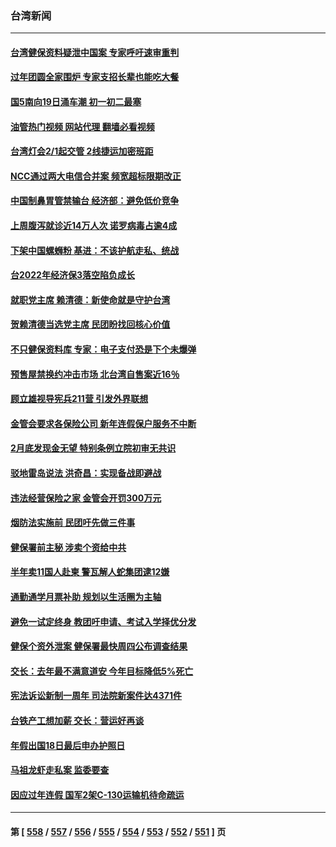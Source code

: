 ### 台湾新闻
---
#### [台湾健保资料疑泄中国案 专家呼吁速审重判](../../pages/ncid1349361/n13909713.md?01190845) 
#### [过年团圆全家围炉 专家支招长辈也能吃大餐](../../pages/ncid1349361/n13910215.md?01190845) 
#### [国5南向19日涌车潮 初一初二最塞](../../pages/ncid1349361/n13910168.md?01190845) 
#### [油管热门视频 网站代理 翻墙必看视频](http://138.2.39.72:81/youtube.html?epic-marker?01190845)
#### [台湾灯会2/1起交管 2线捷运加密班距](../../pages/ncid1349361/n13910171.md?01190845) 
#### [NCC通过两大电信合并案 频宽超标限期改正](../../pages/ncid1349361/n13910167.md?01190845) 
#### [中国制鼻胃管禁输台 经济部：避免低价竞争](../../pages/ncid1349361/n13910163.md?01190845) 
#### [上周腹泻就诊近14万人次 诺罗病毒占逾4成](../../pages/ncid1349361/n13910175.md?01190845) 
#### [下架中国螺蛳粉 基进：不该护航走私、统战](../../pages/ncid1349361/n13910127.md?01190845) 
#### [台2022年经济保3落空陷负成长](../../pages/ncid1349361/n13910121.md?01190845) 
#### [就职党主席 赖清德：新使命就是守护台湾](../../pages/ncid1349361/n13910130.md?01190845) 
#### [贺赖清德当选党主席 民团盼找回核心价值](../../pages/ncid1349361/n13910135.md?01190845) 
#### [不只健保资料库 专家：电子支付恐是下个未爆弹](../../pages/ncid1349361/n13910102.md?01190845) 
#### [预售屋禁换约冲击市场 北台湾自售案近16％](../../pages/ncid1349361/n13910104.md?01190845) 
#### [顾立雄视导宪兵211营 引发外界联想](../../pages/ncid1349361/n13910107.md?01190845) 
#### [金管会要求各保险公司 新年连假保户服务不中断](../../pages/ncid1349361/n13910108.md?01190845) 
#### [2月底发现金无望 特别条例立院初审无共识](../../pages/ncid1349361/n13910109.md?01190845) 
#### [驳地雷岛说法 洪奇昌：实现备战即避战](../../pages/ncid1349361/n13910099.md?01190845) 
#### [违法经营保险之家 金管会开罚300万元](../../pages/ncid1349361/n13910112.md?01190845) 
#### [烟防法实施前 民团吁先做三件事](../../pages/ncid1349361/n13910064.md?01190845) 
#### [健保署前主秘 涉卖个资给中共](../../pages/ncid1349361/n13909300.md?01190845) 
#### [半年卖11国人赴柬 警瓦解人蛇集团逮12嫌](../../pages/ncid1349361/n13909305.md?01190845) 
#### [通勤通学月票补助 规划以生活圈为主轴](../../pages/ncid1349361/n13909307.md?01190845) 
#### [避免一试定终身 教团吁申请、考试入学择优分发](../../pages/ncid1349361/n13909313.md?01190845) 
#### [健保个资外泄案 健保署最快周四公布调查结果](../../pages/ncid1349361/n13909319.md?01190845) 
#### [交长：去年最不满意道安 今年目标降低5%死亡](../../pages/ncid1349361/n13909321.md?01190845) 
#### [宪法诉讼新制一周年 司法院新案件达4371件](../../pages/ncid1349361/n13909323.md?01190845) 
#### [台铁产工想加薪 交长：营运好再谈](../../pages/ncid1349361/n13909324.md?01190845) 
#### [年假出国18日最后申办护照日](../../pages/ncid1349361/n13909252.md?01190845) 
#### [马祖龙虾走私案 监委要查](../../pages/ncid1349361/n13909257.md?01190845) 
#### [因应过年连假 国军2架C-130运输机待命疏运](../../pages/ncid1349361/n13909255.md?01190845) 

---
#### 第 [ [558](./558.md?01190845) / [557](./557.md?01190845) / [556](./556.md?01190845) / [555](./555.md?01190845) / [554](./554.md?01190845) / [553](./553.md?01190845) / [552](./552.md?01190845) / [551](./551.md?01190845) ] 页
